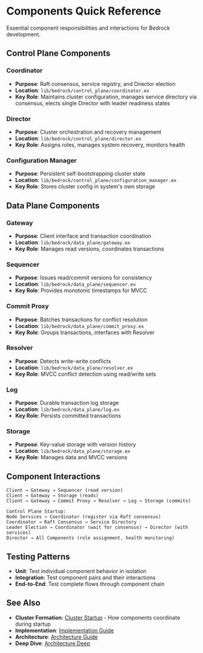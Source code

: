 # Components Quick Reference

Essential component responsibilities and interactions for Bedrock development.

## Control Plane Components

### Coordinator
- **Purpose**: Raft consensus, service registry, and Director election
- **Location**: `lib/bedrock/control_plane/coordinator.ex`
- **Key Role**: Maintains cluster configuration, manages service directory via consensus, elects single Director with leader readiness states

### Director
- **Purpose**: Cluster orchestration and recovery management
- **Location**: `lib/bedrock/control_plane/director.ex`
- **Key Role**: Assigns roles, manages system recovery, monitors health

### Configuration Manager
- **Purpose**: Persistent self-bootstrapping cluster state
- **Location**: `lib/bedrock/control_plane/configuration_manager.ex`
- **Key Role**: Stores cluster config in system's own storage

## Data Plane Components

### Gateway
- **Purpose**: Client interface and transaction coordination
- **Location**: `lib/bedrock/data_plane/gateway.ex`
- **Key Role**: Manages read versions, coordinates transactions

### Sequencer
- **Purpose**: Issues read/commit versions for consistency
- **Location**: `lib/bedrock/data_plane/sequencer.ex`
- **Key Role**: Provides monotonic timestamps for MVCC

### Commit Proxy
- **Purpose**: Batches transactions for conflict resolution
- **Location**: `lib/bedrock/data_plane/commit_proxy.ex`
- **Key Role**: Groups transactions, interfaces with Resolver

### Resolver
- **Purpose**: Detects write-write conflicts
- **Location**: `lib/bedrock/data_plane/resolver.ex`
- **Key Role**: MVCC conflict detection using read/write sets

### Log
- **Purpose**: Durable transaction log storage
- **Location**: `lib/bedrock/data_plane/log.ex`
- **Key Role**: Persists committed transactions

### Storage
- **Purpose**: Key-value storage with version history
- **Location**: `lib/bedrock/data_plane/storage.ex`
- **Key Role**: Manages data and MVCC versions

## Component Interactions

```
Client → Gateway → Sequencer (read version)
Client → Gateway → Storage (reads)
Client → Gateway → Commit Proxy → Resolver → Log → Storage (commits)

Control Plane Startup:
Node Services → Coordinator (register via Raft consensus)
Coordinator → Raft Consensus → Service Directory
Leader Election → Coordinator (wait for consensus) → Director (with services)
Director → All Components (role assignment, health monitoring)
```

## Testing Patterns

- **Unit**: Test individual component behavior in isolation
- **Integration**: Test component pairs and their interactions
- **End-to-End**: Test complete flows through component chain

## See Also

- **Cluster Formation**: [Cluster Startup](../01-guides/cluster-startup.md) - How components coordinate during startup
- **Implementation**: [Implementation Guide](../01-guides/implementation-guide.md)
- **Architecture**: [Architecture Guide](../01-guides/architecture-guide.md)  
- **Deep Dive**: [Architecture Deep](../02-deep/architecture-deep.md)